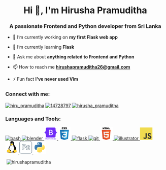 <h1 align="center">Hi 👋, I'm Hirusha Pramuditha</h1>
<h3 align="center">A passionate Frontend and Python developer from Sri Lanka</h3>

- 🔭 I’m currently working on **my first Flask web app**

- 🌱 I’m currently learning **Flask**

- 💬 Ask me about **anything related to Frontend and Python**

- 📫 How to reach me **hirushapramuditha26@gmail.com**

- ⚡ Fun fact **I've never used Vim**

<h3 align="left">Connect with me:</h3>
<p align="left">
<a href="https://twitter.com/hiru_pramuditha" target="blank"><img align="center" src="https://cdn.jsdelivr.net/npm/simple-icons@3.0.1/icons/twitter.svg" alt="hiru_pramuditha" height="30" width="40" /></a>
<a href="https://stackoverflow.com/users/14728797" target="blank"><img align="center" src="https://cdn.jsdelivr.net/npm/simple-icons@3.0.1/icons/stackoverflow.svg" alt="14728797" height="30" width="40" /></a>
<a href="https://instagram.com/hirusha_pramuditha" target="blank"><img align="center" src="https://cdn.jsdelivr.net/npm/simple-icons@3.0.1/icons/instagram.svg" alt="hirusha_pramuditha" height="30" width="40" /></a>
</p>

<h3 align="left">Languages and Tools:</h3>
<p align="left"> <a href="https://www.gnu.org/software/bash/" target="_blank"> <img src="https://www.vectorlogo.zone/logos/gnu_bash/gnu_bash-icon.svg" alt="bash" width="40" height="40"/> </a> <a href="https://www.blender.org/" target="_blank"> <img src="https://download.blender.org/branding/community/blender_community_badge_white.svg" alt="blender" width="40" height="40"/> </a> <a href="https://getbootstrap.com" target="_blank"> <img src="https://raw.githubusercontent.com/devicons/devicon/master/icons/bootstrap/bootstrap-plain-wordmark.svg" alt="bootstrap" width="40" height="40"/> </a> <a href="https://www.w3schools.com/css/" target="_blank"> <img src="https://raw.githubusercontent.com/devicons/devicon/master/icons/css3/css3-original-wordmark.svg" alt="css3" width="40" height="40"/> </a> <a href="https://flask.palletsprojects.com/" target="_blank"> <img src="https://www.vectorlogo.zone/logos/pocoo_flask/pocoo_flask-icon.svg" alt="flask" width="40" height="40"/> </a> <a href="https://git-scm.com/" target="_blank"> <img src="https://www.vectorlogo.zone/logos/git-scm/git-scm-icon.svg" alt="git" width="40" height="40"/> </a> <a href="https://www.w3.org/html/" target="_blank"> <img src="https://raw.githubusercontent.com/devicons/devicon/master/icons/html5/html5-original-wordmark.svg" alt="html5" width="40" height="40"/> </a> <a href="https://www.adobe.com/in/products/illustrator.html" target="_blank"> <img src="https://www.vectorlogo.zone/logos/adobe_illustrator/adobe_illustrator-icon.svg" alt="illustrator" width="40" height="40"/> </a> <a href="https://developer.mozilla.org/en-US/docs/Web/JavaScript" target="_blank"> <img src="https://raw.githubusercontent.com/devicons/devicon/master/icons/javascript/javascript-original.svg" alt="javascript" width="40" height="40"/> </a> <a href="https://www.linux.org/" target="_blank"> <img src="https://raw.githubusercontent.com/devicons/devicon/master/icons/linux/linux-original.svg" alt="linux" width="40" height="40"/> </a> <a href="https://www.photoshop.com/en" target="_blank"> <img src="https://raw.githubusercontent.com/devicons/devicon/master/icons/photoshop/photoshop-line.svg" alt="photoshop" width="40" height="40"/> </a> <a href="https://www.python.org" target="_blank"> <img src="https://raw.githubusercontent.com/devicons/devicon/master/icons/python/python-original.svg" alt="python" width="40" height="40"/> </a> </p>

<p>&nbsp;<img align="center" src="https://github-readme-stats.vercel.app/api?username=hirushapramuditha&show_icons=true&locale=en" alt="hirushapramuditha" /></p>
